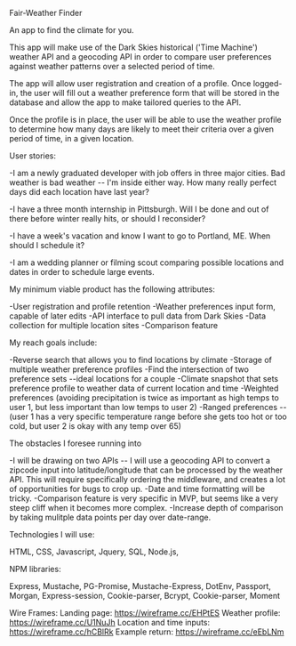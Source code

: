 Fair-Weather Finder

An app to find the climate for you.

This app will make use of the Dark Skies historical ('Time Machine') weather API and a geocoding API in order to compare user preferences against weather patterns over a selected period of time.

The app will allow user registration and creation of a profile.  Once logged-in, the user will fill out a weather preference form that will be stored in the database and allow the app to make tailored queries to the API.

Once the profile is in place, the user will be able to use the weather profile to determine how many days are likely to meet their criteria over a given period of time, in a given location.

User stories:

-I am a newly graduated developer with job offers in three major cities.  Bad weather is bad weather -- I'm inside either way.  How many really perfect days did each location have last year?

-I have a three month internship in Pittsburgh.  Will I be done and out of there before winter really hits, or should I reconsider?

-I have a week's vacation and know I want to go to Portland, ME.  When should I schedule it?

-I am a wedding planner or filming scout comparing possible locations and dates in order to schedule large events.

My minimum viable product has the following attributes:

-User registration and profile retention
-Weather preferences input form, capable of later edits
-API interface to pull data from Dark Skies
-Data collection for multiple location sites
-Comparison feature

My reach goals include:

-Reverse search that allows you to find locations by climate
-Storage of multiple weather preference profiles
-Find the intersection of two preference sets --ideal locations for a couple
-Climate snapshot that sets preference profile to weather data of current location and time
-Weighted preferences (avoiding precipitation is twice as important as high temps to user 1, but less important than low temps to user 2)
-Ranged preferences -- (user 1 has a very specific temperature range before she gets too hot or too cold, but user 2 is okay with any temp over 65)

The obstacles I foresee running into

-I will be drawing on two APIs -- I will use a geocoding API to convert a zipcode input into latitude/longitude that can be processed by the weather API.  This will require specifically ordering the middleware, and creates a lot of opportunities for bugs to crop up.
-Date and time formatting will be tricky.
-Comparison feature is very specific in MVP, but seems like a very steep cliff when  it becomes more complex.
-Increase depth of comparison by taking mulitple data points per day over date-range.

Technologies I will use:

HTML,
CSS,
Javascript,
Jquery,
SQL,
Node.js,

NPM libraries:

Express,
Mustache,
PG-Promise,
Mustache-Express,
DotEnv,
Passport,
Morgan,
Express-session,
Cookie-parser,
Bcrypt,
Cookie-parser,
Moment

Wire Frames:
Landing page: https://wireframe.cc/EHPtES
Weather profile: https://wireframe.cc/U1NuJh
Location and time inputs: https://wireframe.cc/hCBlRk
Example return: https://wireframe.cc/eEbLNm

